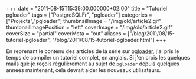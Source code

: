 +++
date = "2011-08-15T15:39:00.000000+02:00"
title = "Tutoriel pgloader"
tags = ["PostgreSQLFr", "pgloader"]
categories = ["Projects","pgloader"]
thumbnailImage = "/img/old/article2.gif"
thumbnailImagePosition = "left"
coverImage = "/img/old/article2.gif"
coverSize = "partial"
coverMeta = "out"
aliases = ["/blog/2011/08/15-tutoriel-pgloader",
           "/blog/2011/08/15-tutoriel-pgloader.html"]
+++

En reprenant le contenu des articles de la série sur 
[pgloader](http://tapoueh.org/pgsql/pgloader.html), j'ai pris le
temps de compiler un tutoriel complet, en anglais.  Si j'en crois les
quelques mails que je reçois régulièrement au sujet de 
`pgloader` depuis
quelques années maintenant, cela devrait aider les nouveaux utilisateurs.
